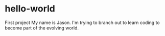 # hello-world
First project
My name is Jason.  I'm trying to branch out to learn coding to become part of the evolving world.
